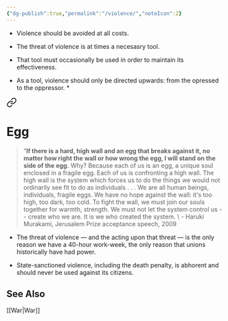 ```yaml
---
{"dg-publish":true,"permalink":"/violence/","noteIcon":2}
---
```



* Violence should be avoided at all costs. 

* The threat of violence is at times a necesasry tool. 

* That tool must occasionally be used in order to maintain its effectiveness.

* As a tool, violence should only be directed upwards: from the opressed to the oppressor.
	* 
<div class="transclusion internal-embed is-loaded"><a class="markdown-embed-link" href="/quotes/#egg" aria-label="Open link"><svg xmlns="http://www.w3.org/2000/svg" width="24" height="24" viewBox="0 0 24 24" fill="none" stroke="currentColor" stroke-width="2" stroke-linecap="round" stroke-linejoin="round" class="svg-icon lucide-link"><path d="M10 13a5 5 0 0 0 7.54.54l3-3a5 5 0 0 0-7.07-7.07l-1.72 1.71"></path><path d="M14 11a5 5 0 0 0-7.54-.54l-3 3a5 5 0 0 0 7.07 7.07l1.71-1.71"></path></svg></a><div class="markdown-embed">



# Egg

> “**If there is a hard, high wall and an egg that breaks against it, no matter how right the wall or how wrong the egg, I will stand on the side of the egg.** Why? Because each of us is an egg, a unique soul enclosed in a fragile egg. Each of us is confronting a high wall. The high wall is the system which forces us to do the things we would not ordinarily see fit to do as individuals . . . We are all human beings, individuals, fragile eggs. We have no hope against the wall: it's too high, too dark, too cold. To fight the wall, we must join our souls together for warmth, strength. We must not let the system control us -- create who we are. It is we who created the system.
\ - Haruki Murakami, Jerusalem Prize acceptance speech, 2009

</div></div>

* The threat of violence — and the acting upon that threat — is the only reason we have a 40-hour work-week, the only reason that unions historically have had power.

* State-sanctioned violence, including the death penalty, is abhorent and should never be used against its citizens.

## See Also
[[War\|War]]